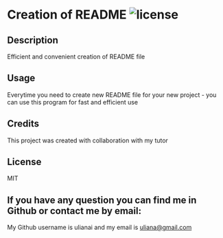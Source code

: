 # Creation of README ![license](https://img.shields.io/badge/License-MIT-ff69b4)

## Description
Efficient and convenient creation of README file

## Usage
Everytime you need to create new README file for your new project - you can use this program for fast and efficient use

## Credits
This project was created with collaboration with my tutor

## License
MIT

## If you have any question you can find me in Github or contact me by email:
My Github username is ulianai and my email is uliana@gmail.com